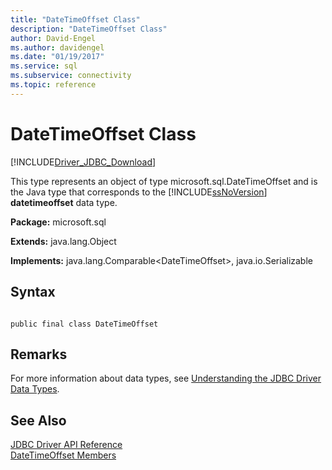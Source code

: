 ```yaml
---
title: "DateTimeOffset Class"
description: "DateTimeOffset Class"
author: David-Engel
ms.author: davidengel
ms.date: "01/19/2017"
ms.service: sql
ms.subservice: connectivity
ms.topic: reference
---
```

# DateTimeOffset Class
[!INCLUDE[Driver_JDBC_Download](../../../includes/driver_jdbc_download.md)]

  This type represents an object of type microsoft.sql.DateTimeOffset and is the Java type that corresponds to the [!INCLUDE[ssNoVersion](../../../includes/ssnoversion-md.md)] **datetimeoffset** data type.  
  
 **Package:** microsoft.sql  
  
 **Extends:** java.lang.Object  
  
 **Implements:** java.lang.Comparable\<DateTimeOffset>, java.io.Serializable  
  
## Syntax  
  
```  
  
public final class DateTimeOffset  
```  
  
## Remarks  
 For more information about data types, see [Understanding the JDBC Driver Data Types](../../../connect/jdbc/understanding-the-jdbc-driver-data-types.md).  
  
## See Also  
 [JDBC Driver API Reference](../../../connect/jdbc/reference/jdbc-driver-api-reference.md)   
 [DateTimeOffset Members](../../../connect/jdbc/reference/datetimeoffset-members.md)  
  
  
